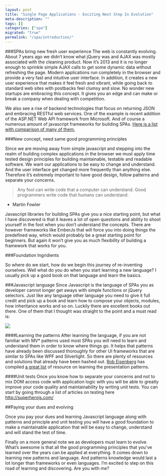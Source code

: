 ```yaml
---
layout: post
title: "Single Page Applications - Exciting Next Step In Evolution"
meta-description: ""
tags: []
categories: ["spa"]
migrated: "true"
permalink: "/spa/introduction/"
---
```

###SPAs bring new fresh user experience
The web is constantly evolving. About 7 years ago we didn’t know what jQuery was and AJAX was mostly associated with the cleaning product. Now it’s 2013 and it is no longer enough to sprinkle simple AJAX calls to get some dynamic data without refreshing the page. Modern applications run completely in the browser and provide a very fast and intuitive user interface.  In addition, it creates a new user experience that makes it feel fresh and vibrant, while going back to standard web sites with postbacks feel clumsy and slow. No wonder new startups are embracing this concept. It gives you an edge and can make or break a company when dealing with competition.

We also see a rise of backend technologies that focus on returning JSON and embracing RESTful web services. One of the example is recent addition of the ASP.NET Web API framework from Microsoft. And of course a numerous amount of javascript frameworks for building SPAs. [Here is a list with comparison of many of them.][1] 

###New concept, need same good programming principles

Since we are moving away from simple javascript and stepping into the realm of building complex applications in the browser we must apply time tested design principles for building maintainable, testable and readable software. We want our applications to be easy to change and understand. And the user interface get changed more frequently than anything else. Therefore it’s extremely important to have good design, follow patterns and separate your concerns.

> Any fool can write code that a
> computer can understand. Good
> programmers write code that humans can
> understand.
-  Martin Fowler

Javascript libraries for building SPAs give you a nice starting point, but what I have discovered is that it leaves a lot of open questions and ability to shoot yourself in the foot when you don’t understand the concepts. There are however frameworks like EmberJs that will force you into doing things the predefined way, which would probably be a great starting point for beginners. But again it won’t give you as much flexibility of building a framework that works for you.

###Foundation Ingridients

So where do we start, how do we begin this journey of re-inventing ourselves. Well what do you do when you start learning a new language? I usually pick up a good book on that language and learn the basics.

###Javascript language
Since Javascript is the language of SPAs you as developer cannot longer get aways with simple functions or jQuery selectors. Just like any language other language you need to give it full credit and pick up a book and learn how to compose your objects, modules, how inheritance works and so on. Luckily there are excellent books out there. One of them that I thought was straight to the point and a must read is:

<a href="http://www.amazon.com/gp/product/0596806752/ref=as_li_ss_il?ie=UTF8&camp=1789&creative=390957&creativeASIN=0596806752&linkCode=as2&tag=sermassblo-20"><img border="0" src="http://ws.assoc-amazon.com/widgets/q?_encoding=UTF8&ASIN=0596806752&Format=_SL110_&ID=AsinImage&MarketPlace=US&ServiceVersion=20070822&WS=1&tag=sermassblo-20" ></a><img src="http://www.assoc-amazon.com/e/ir?t=sermassblo-20&l=as2&o=1&a=0596806752" width="1" height="1" border="0" alt="" style="border:none !important; margin:0px !important;" />


####Learning the patterns
After learning the language, if you are not familiar with MV* patterns used most SPAs you will need to learn and understand them in order to know where things go. It helps that patterns have already been discussed thoroughly for other UI frameworks that are similar to SPAs like WPF and Silverlight. So there are plenty of resources and solutions that already have been hashed out. [Rob Eisenberg][2] has compiled [a great list][3] of resource on learning the presentation patterns. 



####Unit tests
Once you know how to separate your concerns and not to mix DOM access code with application logic with you will be able to greatly improve your code quality and maintainability by writing unit tests. You can start by going through a list of articles on testing here http://superherojs.com/

##Paying your dues and evolving

Once you pay your dues and learning Javascript language along with patterns and principle and unit testing you will have a good foundation to make a maintainable application that will be easy to change, understand and will stand the test of time.

Finally on a more general note we as developers must learn to evolve. What’s awesome is that all the good programming principles that you’ve learned over the years can be applied at everything. It comes down to learning new patterns and language. And patterns knowledge would last a lot longer than frameworks or even languages. I’m excited to step on this road of learning and discovering. Are you with me?


  [1]: http://blog.stevensanderson.com/2012/08/01/rich-javascript-applications-the-seven-frameworks-throne-of-js-2012/.
  [2]: http://devlicio.us/blogs/rob_eisenberg/
  [3]: http://devlicio.us/blogs/rob_eisenberg/archive/2010/05/01/mvvm-study-interlude.aspx